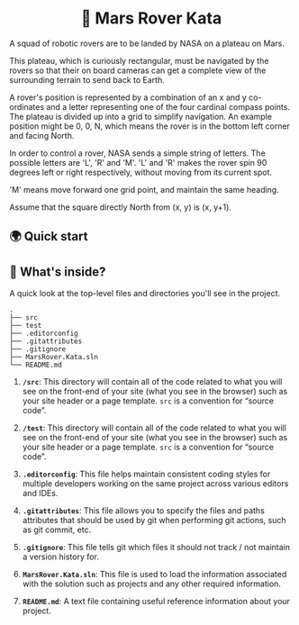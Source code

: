 ﻿<h1 align="center">🚀 Mars Rover Kata</h1>

A squad of robotic rovers are to be landed by NASA on a plateau on Mars.

This plateau, which is curiously rectangular, must be navigated by the rovers so that their on board cameras can get a complete view of the surrounding terrain to send back to Earth.

A rover's position is represented by a combination of an x and y co-ordinates and a letter representing one of the four cardinal compass points. The plateau is divided up into a grid to simplify navigation. An example position might be 0, 0, N, which means the rover is in the bottom left corner and facing North.

In order to control a rover, NASA sends a simple string of letters. The possible letters are 'L', 'R' and 'M'. 'L' and 'R' makes the rover spin 90 degrees left or right respectively, without moving from its current spot.

'M' means move forward one grid point, and maintain the same heading.

Assume that the square directly North from (x, y) is (x, y+1).

## 🌍 Quick start

## 🧐 What's inside?

A quick look at the top-level files and directories you'll see in the project.

    .
    ├── src
    ├── test
    ├── .editorconfig
    ├── .gitattributes
    ├── .gitignore
    ├── MarsRover.Kata.sln
    └── README.md

1. **`/src`**: This directory will contain all of the code related to what you will see on the front-end of your site (what you see in the browser) such as your site header or a page template. `src` is a convention for “source code”.

2. **`/test`**: This directory will contain all of the code related to what you will see on the front-end of your site (what you see in the browser) such as your site header or a page template. `src` is a convention for “source code”.

3. **`.editorconfig`**: This file helps maintain consistent coding styles for multiple developers working on the same project across various editors and IDEs.

4. **`.gitattributes`**: This file allows you to specify the files and paths attributes that should be used by git when performing git actions, such as git commit, etc.

5. **`.gitignore`**: This file tells git which files it should not track / not maintain a version history for.

6. **`MarsRover.Kata.sln`**: This file is used to load the information associated with the solution such as projects and any other required information.

7. **`README.md`**: A text file containing useful reference information about your project.